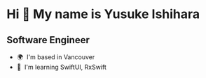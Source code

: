 Hi 👋 My name is Yusuke Ishihara
================================

Software Engineer
-----------------

*   🌍  I'm based in Vancouver
*   🧠  I'm learning SwiftUI, RxSwift